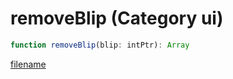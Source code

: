 # removeBlip (Category ui)

```js
function removeBlip(blip: intPtr): Array
```

[filename](removeBlip_m.md ':include')